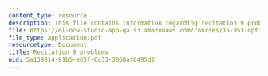 ```yaml
---
content_type: resource
description: This file contains information regarding recitation 9 problems.
file: https://ol-ocw-studio-app-qa.s3.amazonaws.com/courses/15-053-optimization-methods-in-management-science-spring-2013/5a13981481b5e65f6c333868af0495d2_MIT15_053S13_rec09.pdf
file_type: application/pdf
resourcetype: Document
title: Recitation 9 problems
uid: 5a139814-81b5-e65f-6c33-3868af0495d2
---
```

